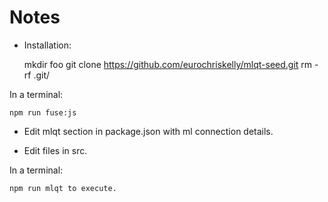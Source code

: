 # Notes

- Installation:

    mkdir foo
    git clone https://github.com/eurochriskelly/mlqt-seed.git
    rm -rf .git/

In a terminal:

    npm run fuse:js

- Edit mlqt section in package.json with ml connection details.

- Edit files in src.

In a terminal:

    npm run mlqt to execute.


